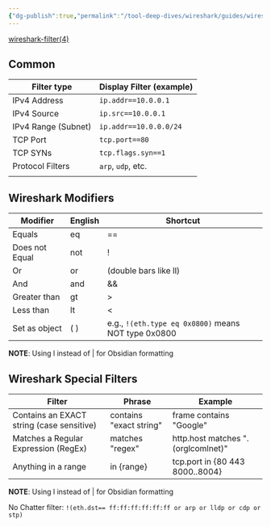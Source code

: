 ```yaml
---
{"dg-publish":true,"permalink":"/tool-deep-dives/wireshark/guides/wireshark-filters/","updated":"2024-02-14T11:55:13.000-08:00"}
---
```



[wireshark-filter(4)](https://www.wireshark.org/docs/man-pages/wireshark-filter.html)

## Common

| Filter type         | Display Filter (example) |
| ------------------- | ------------------------ |
| IPv4 Address        | `ip.addr==10.0.0.1`      |
| IPv4 Source         | `ip.src==10.0.0.1`       |
| IPv4 Range (Subnet) | `ip.addr==10.0.0.0/24`   |
| TCP Port            | `tcp.port==80`           |
| TCP SYNs            | `tcp.flags.syn==1`       |
| Protocol Filters    | `arp`, `udp`, etc.       |
|                     |                          |

## Wireshark Modifiers

| Modifier       | English | Shortcut                                          |
| -------------- | ------- | ------------------------------------------------- |
| Equals         | eq      | ==                                                |
| Does not Equal | not     | !                                                 |
| Or             | or      | (double bars like ll)                             |
| And            | and     | &&                                                |
| Greater than   | gt      | >                                                 |
| Less than      | lt      | <                                                 |
| Set as object  | ( )     | e.g., `!(eth.type eq 0x0800)` means NOT type 0x0800 |

**NOTE**: Using l instead of | for Obsidian formatting


## Wireshark Special Filters
| Filter                                    | Phrase                  | Example                             |
| ----------------------------------------- | ----------------------- | ----------------------------------- |
| Contains an EXACT string (case sensitive) | contains "exact string" | frame contains "Google"             |
| Matches a Regular Expression (RegEx)      | matches "regex"       | http.host matches "\.(orglcomlnet)" |
| Anything in a range                       | in {range}              | tcp.port in {80 443 8000..8004}     |

**NOTE**: Using l instead of | for Obsidian formatting


No Chatter filter:
`!(eth.dst== ff:ff:ff:ff:ff:ff or arp or lldp or cdp or stp)`


